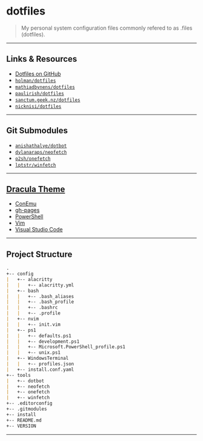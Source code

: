 # dotfiles

> My personal system configuration files commonly refered to as .files (dotfiles).

---

## Links & Resources

* [Dotfiles on GitHub](https://github.com/search?q=dotfiles)
* [`holman/dotfiles`](https://github.com/holman/dotfiles)
* [`mathiadbynens/dotfiles`](https://github.com/mathiasbynens/dotfiles)
* [`paulirish/dotfiles`](https://github.com/paulirish/dotfiles)
* [`sanctum.geek.nz/dotfiles`](https://sanctum.geek.nz/cgit/dotfiles.git/about/)
* [`nicknisi/dotfiles`](https://github.com/nicknisi/dotfiles)

---

## Git Submodules

* [`anishathalye/dotbot`](https://github.com/anishathalye/dotbot)
* [`dylanaraps/neofetch`](https://github.com/dylanaraps/neofetch/)
* [`o2sh/onefetch`](https://github.com/o2sh/onefetch)
* [`lptstr/winfetch`](https://github.com/lptstr/winfetch/)

---

## [Dracula Theme](https://github.com/dracula/dracula-theme)

* [ConEmu](https://github.com/dracula/conemu)
* [gh-pages](https://github.com/dracula/gh-pages)
* [PowerShell](https://github.com/dracula/powershell)
* [Vim](https://github.com/dracula/vim)
* [Visual Studio Code](https://github.com/dracula/visual-studio-code)

---

## Project Structure

```md
.
+-- config
|   +-- alacritty
|   |   +-- alacritty.yml
|   +-- bash
|   |   +-- .bash_aliases
|   |   +-- .bash_profile
|   |   +-- .bashrc
|   |   +-- .profile
|   +-- nvim
|   |   +-- init.vim
|   +-- ps1
|   |   +-- defaults.ps1
|   |   +-- development.ps1
|   |   +-- Microsoft.PowerShell_profile.ps1
|   |   +-- unix.ps1
|   +-- WindowsTerminal
|   |   +-- profiles.json
|   +-- install.conf.yaml
+-- tools
|   +-- dotbot
|   +-- neofetch
|   +-- onefetch
|   +-- winfetch
+-- .editorconfig
+-- .gitmodules
+-- install
+-- README.md
+-- VERSION
```

---

